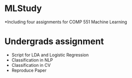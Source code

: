 # MLStudy
*Including four assignments for COMP 551 Machine Learning
# Undergrads assignment
* Script for LDA and Logistic Regression
* Classification in NLP
* Classification in CV
* Reproduce Paper
